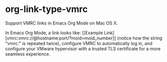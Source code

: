 # org-link-type-vmrc
Support VMRC links in Emacs Org Mode on Mac OS X.

In Emacs Org Mode, a link looks like: [[Example Link][vmrc:vmrc://@hostname:port/?moid=moid_number]] (notice how the string "vmrc:" is repeated twice), configure VMRC to automatically log in, and configure your VMware hypervisor with a trusted TLS certificate for a more seamless experience.
